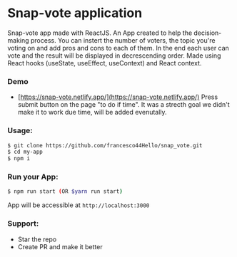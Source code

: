 # Snap-vote application

Snap-vote app made with ReactJS. An App created to help the decision-making process. You can instert the number of voters, the topic you're voting on and add pros and cons to each of them.  In the end each user can vote and the result will be displayed in decrescending order.
Made using React hooks (useState, useEffect, useContext) and React context.

### Demo
* [https://snap-vote.netlify.app/](https://snap-vote.netlify.app/)
Press submit button on the page "to do if time". It was a strecth goal we didn't make it to work due time, will be added evenutally.
### Usage:
```sh
$ git clone https://github.com/francesco44Hello/snap_vote.git
$ cd my-app
$ npm i 
```

 
 ### Run your App:
 
 ```sh
 $ npm run start (OR $yarn run start)
 ```
App will be accessible at `http://localhost:3000`

### Support:

* Star the repo
* Create PR and make it better
